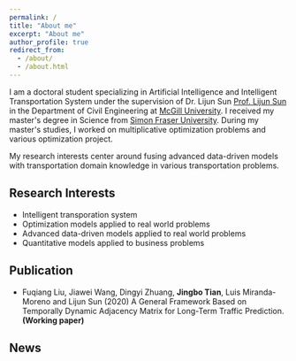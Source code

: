 ```yaml
---
permalink: /
title: "About me"
excerpt: "About me"
author_profile: true
redirect_from: 
  - /about/
  - /about.html
---
```

I am a doctoral student specializing in Artificial Intelligence and Intelligent Transportation System under the supervision of Dr. Lijun Sun [Prof. Lijun Sun](https://lijunsun.github.io/) in the Department of Civil Engineering at [McGill University](https://www.mcgill.ca/). I received my master's degree in Science from [Simon Fraser University](https://www.sfu.ca/). During my master's studies, I worked on multiplicative optimization problems and various optimization project.

My research interests center around fusing advanced data-driven models with transportation domain knowledge in various transportation problems.

## Research Interests

* Intelligent transporation system
* Optimization models applied to real world problems
* Advanced data-driven models applied to real world problems
* Quantitative models applied to business problems

## Publication

* Fuqiang Liu, Jiawei Wang, Dingyi Zhuang, **Jingbo Tian**, Luis Miranda-Moreno and Lijun Sun (2020) A General Framework Based on Temporally Dynamic Adjacency Matrix for Long-Term Traffic Prediction. **(Working paper)**

## News
